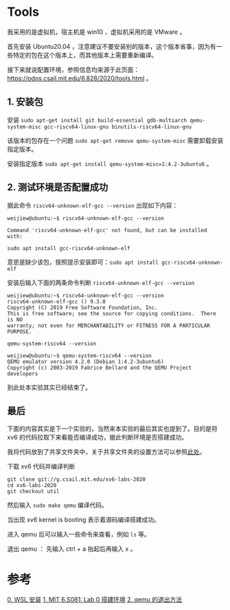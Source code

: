 # Tools

我采用的是虚拟机，宿主机是 win10 ，虚拟机采用的是 VMware 。

首先安装 Ubuntu20.04 ，注意建议不要安装别的版本，这个版本省事，因为有一些特定的包在这个版本上，而其他版本上需要重新编译。

接下来就说配置环境，参照信息均来源于此页面： https://pdos.csail.mit.edu/6.828/2020/tools.html 。

## 1. 安装包

安装 `sudo apt-get install git build-essential gdb-multiarch qemu-system-misc gcc-riscv64-linux-gnu binutils-riscv64-linux-gnu` 

该版本的包存在一个问题 `sudo apt-get remove qemu-system-misc` 需要卸载安装指定版本。

安装指定版本 `sudo apt-get install qemu-system-misc=1:4.2-3ubuntu6` 。

## 2. 测试环境是否配置成功

据此命令 `riscv64-unknown-elf-gcc --version` 出现如下内容：

    weijiew@ubuntu:~$ riscv64-unknown-elf-gcc --version

    Command 'riscv64-unknown-elf-gcc' not found, but can be installed with:

    sudo apt install gcc-riscv64-unknown-elf

意思是缺少该包，按照提示安装即可：`sudo apt install gcc-riscv64-unknown-elf`

安装后输入下面的两条命令判断 `riscv64-unknown-elf-gcc --version`

    weijiew@ubuntu:~$ riscv64-unknown-elf-gcc --version
    riscv64-unknown-elf-gcc () 9.3.0
    Copyright (C) 2019 Free Software Foundation, Inc.
    This is free software; see the source for copying conditions.  There is NO
    warranty; not even for MERCHANTABILITY or FITNESS FOR A PARTICULAR PURPOSE.

`qemu-system-riscv64 --version`

    weijiew@ubuntu:~$ qemu-system-riscv64 --version
    QEMU emulator version 4.2.0 (Debian 1:4.2-3ubuntu6)
    Copyright (c) 2003-2019 Fabrice Bellard and the QEMU Project developers

到此处本实验其实已经结束了。

## 最后

下面的内容其实是下一个实验的，当然来本实验的最后其实也提到了。目的是将 xv6 的代码拉取下来看能否编译成功，据此判断环境是否搭建成功。

我将代码放到了共享文件夹中，关于共享文件夹的设置方法可以参照[此处](https://zhuanlan.zhihu.com/p/42203768)。

下载 xv6 代码并编译判断

    git clone git://g.csail.mit.edu/xv6-labs-2020
    cd xv6-labs-2020
    git checkout util

然后输入 `sudo make qemu` 编译代码。

当出现 xv6 kernel is booting 表示着源码编译搭建成功。

进入 qemu 后可以输入一些命令来查看，例如 `ls` 等。

退出 qemu ： 先输入 ctrl + a 抬起后再输入 x 。


# 参考

[0. WSL 安装](https://blog.csdn.net/z2876563/article/details/117023126)
[1. MIT 6.S081: Lab 0 搭建环境](https://zhuanlan.zhihu.com/p/343655412)
[2. qemu 的退出方法](https://blog.csdn.net/zsj1126/article/details/104054913)